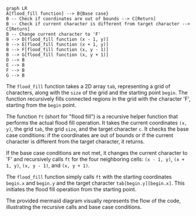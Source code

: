 ```mermaid
graph LR
A[flood_fill function] --> B{Base case}
B -- Check if coordinates are out of bounds --> C[Return]
B -- Check if current character is different from target character --> C[Return]
B -- Change current character to 'F'
B --> D[flood_fill function (x - 1, y)]
B --> E[flood_fill function (x + 1, y)]
B --> F[flood_fill function (x, y - 1)]
B --> G[flood_fill function (x, y + 1)]
D --> B
E --> B
F --> B
G --> B
```

The `flood_fill` function takes a 2D array `tab`, representing a grid of characters, along with the `size` of the grid and the starting point `begin`. The function recursively fills connected regions in the grid with the character 'F', starting from the `begin` point.

The function `ft` (short for "flood fill") is a recursive helper function that performs the actual flood fill operation. It takes the current coordinates `(x, y)`, the grid `tab`, the grid `size`, and the target character `c`. It checks the base case conditions: if the coordinates are out of bounds or if the current character is different from the target character, it returns.

If the base case conditions are not met, it changes the current character to 'F' and recursively calls `ft` for the four neighboring cells: `(x - 1, y)`, `(x + 1, y)`, `(x, y - 1)`, and `(x, y + 1)`.

The `flood_fill` function simply calls `ft` with the starting coordinates `begin.x` and `begin.y` and the target character `tab[begin.y][begin.x]`. This initiates the flood fill operation from the starting point.

The provided mermaid diagram visually represents the flow of the code, illustrating the recursive calls and base case conditions.
